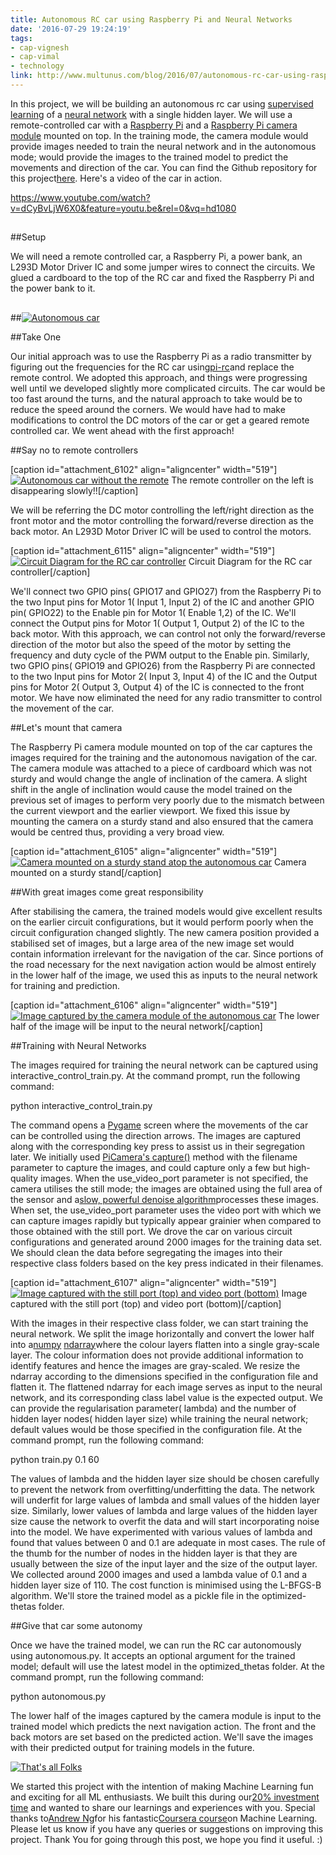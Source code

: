 ```yaml
---
title: Autonomous RC car using Raspberry Pi and Neural Networks
date: '2016-07-29 19:24:19'
tags:
- cap-vignesh
- cap-vimal
- technology
link: http://www.multunus.com/blog/2016/07/autonomous-rc-car-using-raspberry-pi-and-neural-networks/
---
```


In this project, we will be building an autonomous rc car using 
[supervised learning](https://en.wikipedia.org/wiki/Supervised_learning) of a 
[neural network](https://en.wikipedia.org/wiki/Artificial_neural_network) with a single hidden layer. We will use a remote-controlled car with a 
[Raspberry Pi](https://www.raspberrypi.org/products/raspberry-pi-3-model-b/) and a 
[Raspberry Pi camera module](https://www.raspberrypi.org/products/camera-module/) mounted on top. In the training mode, the camera module would provide images needed to train the neural network and in the autonomous mode; would provide the images to the trained model to predict the movements and direction of the car. You can find the Github repository for this project[here](https://github.com/multunus/autonomous-rc-car). Here's a video of the car in action.

https://www.youtube.com/watch?v=dCyBvLjW6X0&feature=youtu.be&rel=0&vq=hd1080


##



##Setup



We will need a remote controlled car, a Raspberry Pi, a power bank, an L293D Motor Driver IC and some jumper wires to connect the circuits. We glued a cardboard to the top of the RC car and fixed the Raspberry Pi and the power bank to it.


##



##[![Autonomous car](http://www.multunus.com/wp-content/uploads/2016/07/IMG_0618-300x225.jpg)](http://www.multunus.com/wp-content/uploads/2016/07/IMG_0618.jpg)



##Take One



Our initial approach was to use the Raspberry Pi as a radio transmitter by figuring out the frequencies for the RC car using[pi-rc](https://github.com/bskari/pi-rc)and replace the remote control. We adopted this approach, and things were progressing well until we developed slightly more complicated circuits. The car would be too fast around the turns, and the natural approach to take would be to reduce the speed around the corners. We would have had to make modifications to control the DC motors of the car or get a geared remote controlled car. We went ahead with the first approach!


##Say no to remote controllers


[caption id="attachment_6102" align="aligncenter" width="519"]
[![Autonomous car without the remote](http://www.multunus.com/wp-content/uploads/2016/07/IMG_0522-300x225.jpg)](http://www.multunus.com/wp-content/uploads/2016/07/IMG_0522.jpg) The remote controller on the left is disappearing slowly!![/caption]


We will be referring the DC motor controlling the left/right direction as the front motor and the motor controlling the forward/reverse direction as the back motor. An L293D Motor Driver IC will be used to control the motors.

[caption id="attachment_6115" align="aligncenter" width="519"]
[![Circuit Diagram for the RC car controller](http://www.multunus.com/wp-content/uploads/2016/07/RC-car-driver-IC-3-300x282.png)](http://www.multunus.com/wp-content/uploads/2016/07/RC-car-driver-IC-3.png) Circuit Diagram for the RC car controller[/caption]


We'll connect two GPIO pins(
GPIO17 and 
GPIO27) from the Raspberry Pi to the two Input pins for Motor 1(
Input 1, 
Input 2) of the IC and another GPIO pin(
GPIO22) to the Enable pin for Motor 1(
Enable 1,2) of the IC. We'll connect the Output pins for Motor 1(
Output 1, 
Output 2) of the IC to the back motor. With this approach, we can control not only the forward/reverse direction of the motor but also the speed of the motor by setting the frequency and duty cycle of the PWM output to the Enable pin. Similarly, two GPIO pins(
GPIO19 and 
GPIO26) from the Raspberry Pi are connected to the two Input pins for Motor 2(
Input 3, 
Input 4) of the IC and the Output pins for Motor 2(
Output 3, 
Output 4) of the IC is connected to the front motor. We have now eliminated the need for any radio transmitter to control the movement of the car.


##Let's mount that camera



The Raspberry Pi camera module mounted on top of the car captures the images required for the training and the autonomous navigation of the car. The camera module was attached to a piece of cardboard which was not sturdy and would change the angle of inclination of the camera. A slight shift in the angle of inclination would cause the model trained on the previous set of images to perform very poorly due to the mismatch between the current viewport and the earlier viewport. We fixed this issue by mounting the camera on a sturdy stand and also ensured that the camera would be centred thus, providing a very broad view.

[caption id="attachment_6105" align="aligncenter" width="519"]
[![Camera mounted on a sturdy stand atop the autonomous car](http://www.multunus.com/wp-content/uploads/2016/07/146979113190599-225x300.png)](http://www.multunus.com/wp-content/uploads/2016/07/146979113190599.png) Camera mounted on a sturdy stand[/caption]


##With great images come great responsibility


After stabilising the camera, the trained models would give excellent results on the earlier circuit configurations, but it would perform poorly when the circuit configuration changed slightly. The new camera position provided a stabilised set of images, but a large area of the new image set would contain information irrelevant for the navigation of the car. Since portions of the road necessary for the next navigation action would be almost entirely in the lower half of the image, we used this as inputs to the neural network for training and prediction.

[caption id="attachment_6106" align="aligncenter" width="519"]
[![Image captured by the camera module of the autonomous car](http://www.multunus.com/wp-content/uploads/2016/07/image01-300x225.png)](http://www.multunus.com/wp-content/uploads/2016/07/image01.png) The lower half of the image will be input to the neural network[/caption]


##Training with Neural Networks



The images required for training the neural network can be captured using 
interactive_control_train.py. At the command prompt, run the following command:


python interactive_control_train.py


The command opens a 
[Pygame](http://www.pygame.org/) screen where the movements of the car can be controlled using the direction arrows. The images are captured along with the corresponding key press to assist us in their segregation later. We initially used 
[PiCamera's capture()](http://picamera.readthedocs.io/en/release-1.10/api_camera.html#picamera.camera.PiCamera.capture) method with the filename parameter to capture the images, and could capture only a few but high-quality images. When the use_video_port parameter is not specified, the camera utilises the still mode; the images are obtained using the full area of the sensor and a[slow, powerful denoise algorithm](http://picamera.readthedocs.io/en/release-1.10/fov.html#under-the-hood)processes these images. When set, the use_video_port parameter uses the video port with which we can capture images rapidly but typically appear grainier when compared to those obtained with the still port. We drove the car on various circuit configurations and generated around 2000 images for the training data set. We should clean the data before segregating the images into their respective class folders based on the key press indicated in their filenames.

[caption id="attachment_6107" align="aligncenter" width="519"]
[![Image captured with the still port (top) and video port (bottom)](http://www.multunus.com/wp-content/uploads/2016/07/image02-300x300.png)](http://www.multunus.com/wp-content/uploads/2016/07/image02.png) Image captured with the still port (top) and video port (bottom)[/caption]


With the images in their respective class folder, we can start training the neural network. We split the image horizontally and convert the lower half into a[numpy](http://www.numpy.org/) 
[ndarray](http://docs.scipy.org/doc/numpy/reference/generated/numpy.ndarray.html)where the colour layers flatten into a single gray-scale layer. The colour information does not provide additional information to identify features and hence the images are gray-scaled. We resize the ndarray according to the dimensions specified in the 
configuration file and flatten it. The flattened ndarray for each image serves as input to the neural network, and its corresponding class label value is the expected output. We can provide the regularisation parameter(
lambda) and the number of hidden layer nodes(
hidden layer size) while training the neural network; default values would be those specified in the 
configuration file. At the command prompt, run the following command:


python train.py 0.1 60


The values of 
lambda and the 
hidden layer size should be chosen carefully to prevent the network from overfitting/underfitting the data. The network will underfit for large values of 
lambda and small values of the 
hidden layer size. Similarly, lower values of 
lambda and large values of the 
hidden layer size cause the network to overfit the data and will start incorporating noise into the model. We have experimented with various values of 
lambda and found that values between 0 and 0.1 are adequate in most cases. The rule of the thumb for the number of nodes in the hidden layer is that they are usually between the size of the input layer and the size of the output layer. We collected around 2000 images and used a 
lambda value of 0.1 and a 
hidden layer size of 110. The cost function is minimised using the L-BFGS-B algorithm. We'll store the trained model as a pickle file in the 
optimized-thetas folder.


##Give that car some autonomy



Once we have the trained model, we can run the RC car autonomously using 
autonomous.py. It accepts an optional argument for the trained model; default will use the latest model in the 
optimized_thetas folder. At the command prompt, run the following command:


python autonomous.py


The lower half of the images captured by the camera module is input to the trained model which predicts the next navigation action. The front and the back motors are set based on the predicted action. We'll save the images with their predicted output for training models in the future.


[![That's all Folks](http://www.multunus.com/wp-content/uploads/2016/07/image05-300x169.png)](http://www.multunus.com/wp-content/uploads/2016/07/image05.png)


We started this project with the intention of making Machine Learning fun and exciting for all ML enthusiasts. We built this during our[20% investment time](http://www.multunus.com/blog/2016/01/20-investment-time-background-story/) and wanted to share our learnings and experiences with you. Special thanks to[Andrew Ng](http://www.andrewng.org/)for his fantastic[Coursera course](http://www.coursera.org/learn/machine-learning)on Machine Learning. Please let us know if you have any queries or suggestions on improving this project. Thank You for going through this post, we hope you find it useful. :)

 
